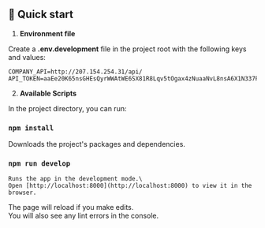 ## 🚀 Quick start

1.  **Environment file**

Create a **.env.development** file in the project root with the following keys and values:

```
COMPANY_API=http://207.154.254.31/api/
API_TOKEN=aaEe20K65nsGHEsQyrWWAtWE6SX81R8Lqv5tOgax4zNuaaNvL8nsA6X1N337PVBZKodyrc
```

2.  **Available Scripts**

In the project directory, you can run:

### `npm install`

Downloads the project's packages and dependencies.

### `npm run develop`

```
Runs the app in the development mode.\
Open [http://localhost:8000](http://localhost:8000) to view it in the browser.
```

The page will reload if you make edits.\
You will also see any lint errors in the console.
